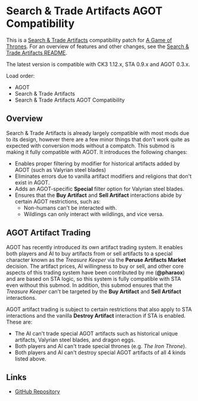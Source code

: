 # Search & Trade Artifacts AGOT Compatibility

This is a [Search & Trade Artifacts](https://steamcommunity.com/sharedfiles/filedetails/?id=2962238514) compatibility patch for [A Game of Thrones](https://steamcommunity.com/sharedfiles/filedetails/?id=2962333032). For an overview of features and other changes, see the [Search & Trade Artifacts README](https://github.com/pharaox/artifact_trade/blob/main/README.md).

The latest version is compatible with CK3 1.12.x, STA 0.9.x and AGOT 0.3.x.

Load order:

* AGOT
* Search & Trade Artifacts
* Search & Trade Artifacts AGOT Compatibility

## Overview

Search & Trade Artifacts is already largely compatible with most mods due to its design, however there are a few minor things that don't work quite as expected with conversion mods without a compatch. This submod is making it fully compatible with AGOT. It introduces the following changes:

* Enables proper filtering by modifier for historical artifacts added by AGOT (such as Valyrian steel blades)
* Eliminates errors due to vanilla artifact modifiers and religions that don't exist in AGOT.
* Adds an AGOT-specific **Special** filter option for Valyrian steel blades.
* Ensures that the **Buy Artifact** and **Sell Artifact** interactions abide by certain AGOT restrictions, such as:
  * Non-humans can't be interacted with.
  * Wildlings can only interact with wildlings, and vice versa.

## AGOT Artifact Trading

AGOT has recently introduced its own artifact trading system. It enables both players and AI to buy artifacts from or sell artifacts to a special character known as the *Treasure Keeper* via the **Peruse Artifacts Market** decision. The artifact prices, AI willingness to buy or sell, and other core aspects of this trading system have been contributed by me (**@pharaox**) and are based on STA logic, so this system is fully compatible with STA even without this submod. In addition, this submod ensures that the *Treasure Keeper* can't be targeted by the **Buy Artifact** and **Sell Artifact** interactions.

AGOT artifact trading is subject to certain restrictions that also apply to STA interactions and the vanilla **Destroy Artifact** interaction if STA is enabled. These are:

* The AI can't trade special AGOT artifacts such as historical unique artifacts, Valyrian steel blades, and dragon eggs.
* Both players and AI can't trade special thrones (e.g. *The Iron Throne*).
* Both players and AI can't destroy special AGOT artifacts of all 4 kinds listed above.

## Links

* [GitHub Repository](https://github.com/pharaox/artifact_trade_agot)

